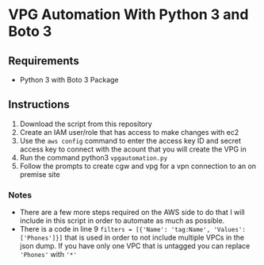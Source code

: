# VPG Automation With Python 3 and Boto 3

## Requirements 
- Python 3 with Boto 3 Package

## Instructions 

1. Download the script from this repository
2. Create an IAM user/role that has access to make changes with ec2
3. Use the `aws config` command to enter the access key ID and secret access key to connect with the acount that you will create the VPG in
4. Run the command python3 `vpgautomation.py` 
5. Follow the prompts to create cgw and vpg for a vpn connection to an on premise site

### Notes
- There are a few more steps required on the AWS side to do that I will include in this script in order to automate as much as possible.
- There is a code in line 9 `filters = [{'Name': 'tag:Name', 'Values': ['Phones']}]` that is used in order to not include multiple VPCs in the json dump. If you have only one VPC that is untagged you can replace `'Phones'` with `'*'`
